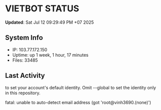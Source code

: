 # VIETBOT STATUS
**Updated**: Sat Jul 12 09:29:49 PM +07 2025

## System Info
- IP: 103.77.172.150
- Uptime: up 1 week, 1 hour, 17 minutes
- Files: 33485

## Last Activity

to set your account's default identity.
Omit --global to set the identity only in this repository.

fatal: unable to auto-detect email address (got 'root@vinh3690.(none)')
